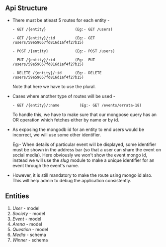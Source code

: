 ## Api Structure

  * There must be atleast 5 routes for each entity - 
  
        - GET /{entity}             (Eg:- GET /users)
        
        - GET /{entity}/:id         (Eg:- GET /users/59e59057fd816d1af4f27b15)
        
        - POST /{entity}            (Eg:- POST /users)
        
        - PUT /{entity}/:id         (Eg:- PUT /users/59e59057fd816d1af4f27b15)
        
        - DELETE /{entity}/:id      (Eg:- DELETE /users/59e59057fd816d1af4f27b15)
        
      Note that here we have to use the plural.

  * Cases where another type of routes will be used - 

        - GET /{entity}/:name         (Eg:- GET /events/errata-18)

      To handle this, we have to make sure that our mongoose query has an OR operation which fetches either by name or by id.

  * As exposing the mongodb id for an entity to end users would be incorrect, we will use some other identifier.  

       Eg:- When details of particular event will be displayed, some identifier must be shown in the address bar (so that a user can share the event on social media). Here obviously we won't show the event mongo id, instead we will use the *slug* module to make a unique identifier for an event through the event's name.

   * However, it is still mandatory to make the route using mongo id also. This will help admin to debug the application consistently.



## Entities
  1. *User* - model
  2. *Society* - model 
  3. *Event* - model 
  4. *Arena* - model 
  5. *Question* - model
  6. *Media* - schema
  7. *Winner* - schema
